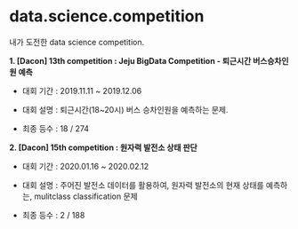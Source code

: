 # data.science.competition
내가 도전한 data science competition.

**1. [Dacon] 13th competition : Jeju BigData Competition - 퇴근시간 버스승차인원 예측**

- 대회 기간 : 2019.11.11 ~ 2019.12.06

- 대회 설명 : 퇴근시간(18~20시) 버스 승차인원을 예측하는 문제.

- 최종 등수 : 18 / 274

**2. [Dacon] 15th competition : 원자력 발전소 상태 판단**

- 대회 기간 : 2020.01.16 ~ 2020.02.12

- 대회 설명 : 주어진 발전소 데이터를 활용하여, 원자력 발전소의 현재 상태를 예측하는, mulitclass classification 문제

- 최종 등수 : 2 / 188
